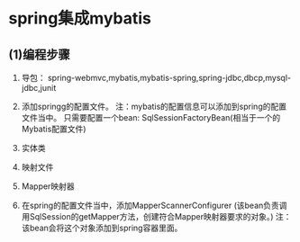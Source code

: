 # spring集成mybatis
## (1)编程步骤
1. 导包： spring-webmvc,mybatis,mybatis-spring,spring-jdbc,dbcp,mysql-jdbc,junit

2. 添加springg的配置文件。
	注：mybatis的配置信息可以添加到spring的配置文件当中。
	只需要配置一个bean:  SqlSessionFactoryBean(相当于一个的Mybatis配置文件)

3. 实体类
4. 映射文件
5. Mapper映射器
6. 在spring的配置文件当中，添加MapperScannerConfigurer
			(该bean负责调用SqlSession的getMapper方法，创建符合Mapper映射器要求的对象。)
		注：	该bean会将这个对象添加到spring容器里面。

